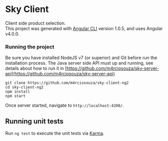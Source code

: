# Sky Client

Client side product selection.  
This project was generated with [Angular CLI](https://github.com/angular/angular-cli) version 1.0.5, and uses Angular v4.0.0.  

### Running the project
Be sure you have installed NodeJS v7 (or superior) and Git before run the installation process. 
The Java server side API must up and running, see details about how to run it in [https://github.com/m4rciosouza/sky-server-api](https://github.com/m4rciosouza/sky-server-api)  
```  
git clone https://github.com/m4rciosouza/sky-client-ng2  
cd sky-client-ng2  
npm install  
npm start 
```  
Once server started, navigate to `http://localhost:4200/`. 

## Running unit tests

Run `ng test` to execute the unit tests via [Karma](https://karma-runner.github.io).
